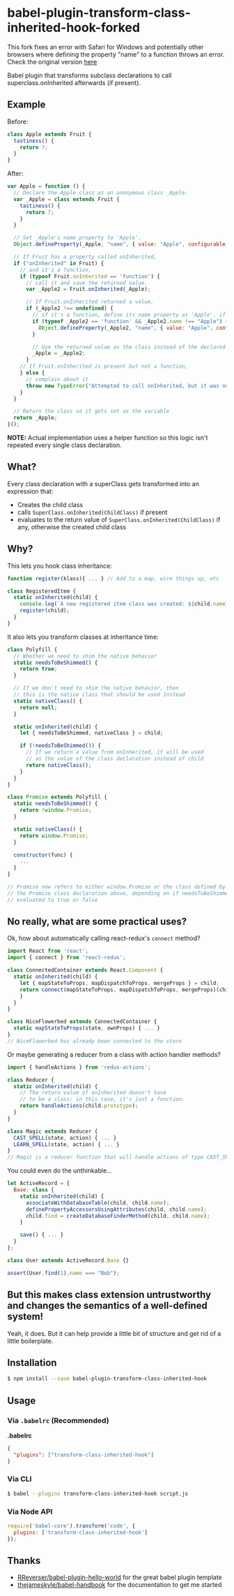 # babel-plugin-transform-class-inherited-hook-forked
This fork fixes an error with Safari for Windows and potentially other browsers where defining the property "name" to a function throws an error.
Check the original version [here](https://www.npmjs.com/package/babel-plugin-transform-class-inherited-hook)

Babel plugin that transforms subclass declarations to call superclass.onInherited afterwards (if present).

## Example

Before:
```javascript
class Apple extends Fruit {
  tastiness() {
    return 7;
  }
}
```
After:
```javascript
var Apple = function () {
  // Declare the Apple class as an anonymous class _Apple.
  var _Apple = class extends Fruit {
    tastiness() {
      return 7;
    }
  }

  // Set _Apple's name property to 'Apple'.
  Object.defineProperty(_Apple, "name", { value: "Apple", configurable: true });

  // If Fruit has a property called onInherited,
  if ("onInherited" in Fruit) {
    // and it's a function,
    if (typeof Fruit.onInherited == 'function') {
      // call it and save the returned value.
      var _Apple2 = Fruit.onInherited(_Apple);

      // If Fruit.onInherited returned a value,
      if (_Apple2 !== undefined) {
        // if it's a function, define its name property as 'Apple', if it didn't have that already.
        if (typeof _Apple2 == 'function' && _Apple2.name !== "Apple") {
          Object.defineProperty(_Apple2, "name", { value: "Apple", configurable: true });
        }

        // Use the returned value as the class instead of the declared one
        _Apple = _Apple2;
      }
    // If Fruit.onInherited is present but not a function,
    } else {
      // complain about it
      throw new TypeError("Attempted to call onInherited, but it was not a function");
    }
  }

  // Return the class so it gets set as the variable
  return _Apple;
}();
```
**NOTE:** Actual implementation uses a helper function so this logic isn't repeated every single class declaration.

## What?

Every class declaration with a superClass gets transformed into an expression that:
* Creates the child class
* calls `SuperClass.onInherited(ChildClass)` if present
* evaluates to the return value of `SuperClass.onInherited(ChildClass)` if any, otherwise the created child class

## Why?

This lets you hook class inheritance:
```javascript
function register(klass){ ... } // Add to a map, wire things up, etc

class RegisteredItem {
  static onInherited(child) {
    console.log(`A new registered item class was created: ${child.name}`);
    register(child);
  }
}
```

It also lets you transform classes at inheritance time:
```javascript
class Polyfill {
  // Whether we need to shim the native behavior
  static needsToBeShimmed() {
    return true;
  }

  // If we don't need to shim the native behavior, then
  // this is the native class that should be used instead
  static nativeClass() {
    return null;
  }

  static onInherited(child) {
    let { needsToBeShimmed, nativeClass } = child;

    if (!needsToBeShimmed()) {
      // If we return a value from onInherited, it will be used
      // as the value of the class declaration instead of child
      return nativeClass();
    }
  }
}

class Promise extends Polyfill {
  static needsToBeShimmed() {
    return !window.Promise;
  }

  static nativeClass() {
    return window.Promise;
  }

  constructor(func) {
    ...
  }
}

// Promise now refers to either window.Promise or the class defined by
// the Promise class declaration above, depending on if needsToBeShimmed()
// evaluated to true or false
```

## No really, what are some practical uses?

Ok, how about automatically calling react-redux's `connect` method?
```javascript
import React from 'react';
import { connect } from 'react-redux';

class ConnectedContainer extends React.Component {
  static onInherited(child) {
    let { mapStateToProps, mapDispatchToProps, mergeProps } = child;
    return connect(mapStateToProps, mapDispatchToProps, mergeProps)(child);
    }
  }
}

class NiceFlowerbed extends ConnectedContainer {
  static mapStateToProps(state, ownProps) { ... }
}
// NiceFlowerbed has already been connected to the store
```

Or maybe generating a reducer from a class with action handler methods?
```javascript
import { handleActions } from 'redux-actions';

class Reducer {
  static onInherited(child) {
    // The return value of onInherited doesn't have
    // to be a class; in this case, it's just a function.
    return handleActions(child.prototype);
  }
}

class Magic extends Reducer {
  CAST_SPELL(state, action) { ... }
  LEARN_SPELL(state, action) { ... }
}
// Magic is a reducer function that will handle actions of type CAST_SPELL and LEARN_SPELL
```

You could even do the unthinkable...
```javascript
let ActiveRecord = {
  Base: class {
    static onInherited(child) {
      associateWithDatabaseTable(child, child.name);
      definePropertyAccessorsUsingAttributes(child, child.name);
      child.find = createDatabaseFinderMethod(child, child.name);
    }

    save() { ... }
  }
};

class User extends ActiveRecord.Base {}

assert(User.find(1).name === "Bob");

```

## But this makes class extension untrustworthy and changes the semantics of a well-defined system!

Yeah, it does. But it can help provide a little bit of structure and get rid of a little boilerplate.

## Installation

```sh
$ npm install --save babel-plugin-transform-class-inherited-hook
```

## Usage

### Via `.babelrc` (Recommended)

**.babelrc**

```json
{
  "plugins": ["transform-class-inherited-hook"]
}
```

### Via CLI

```sh
$ babel --plugins transform-class-inherited-hook script.js
```

### Via Node API

```javascript
require('babel-core').transform('code', {
  plugins: ['transform-class-inherited-hook']
});
```

## Thanks

* [RReverser/babel-plugin-hello-world](https://github.com/rreverser/babel-plugin-hello-world) for the great babel plugin template
* [thejameskyle/babel-handbook](https://github.com/thejameskyle/babel-handbook) for the documentation to get me started
